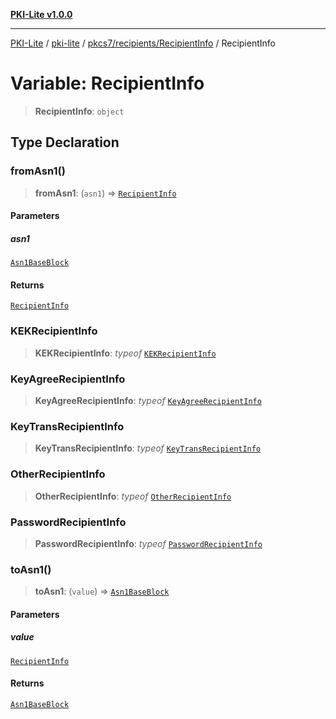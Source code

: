 [**PKI-Lite v1.0.0**](../../../../../README.md)

---

[PKI-Lite](../../../../../README.md) / [pki-lite](../../../../README.md) / [pkcs7/recipients/RecipientInfo](../README.md) / RecipientInfo

# Variable: RecipientInfo

> **RecipientInfo**: `object`

## Type Declaration

### fromAsn1()

> **fromAsn1**: (`asn1`) => [`RecipientInfo`](../type-aliases/RecipientInfo.md)

#### Parameters

##### asn1

[`Asn1BaseBlock`](../../../../core/PkiBase/type-aliases/Asn1BaseBlock.md)

#### Returns

[`RecipientInfo`](../type-aliases/RecipientInfo.md)

### KEKRecipientInfo

> **KEKRecipientInfo**: _typeof_ [`KEKRecipientInfo`](../../KEKRecipientInfo/classes/KEKRecipientInfo.md)

### KeyAgreeRecipientInfo

> **KeyAgreeRecipientInfo**: _typeof_ [`KeyAgreeRecipientInfo`](../../KeyAgreeRecipientInfo/classes/KeyAgreeRecipientInfo.md)

### KeyTransRecipientInfo

> **KeyTransRecipientInfo**: _typeof_ [`KeyTransRecipientInfo`](../../KeyTransRecipientInfo/classes/KeyTransRecipientInfo.md)

### OtherRecipientInfo

> **OtherRecipientInfo**: _typeof_ [`OtherRecipientInfo`](../../OtherRecipientInfo/classes/OtherRecipientInfo.md)

### PasswordRecipientInfo

> **PasswordRecipientInfo**: _typeof_ [`PasswordRecipientInfo`](../../PasswordRecipientInfo/classes/PasswordRecipientInfo.md)

### toAsn1()

> **toAsn1**: (`value`) => [`Asn1BaseBlock`](../../../../core/PkiBase/type-aliases/Asn1BaseBlock.md)

#### Parameters

##### value

[`RecipientInfo`](../type-aliases/RecipientInfo.md)

#### Returns

[`Asn1BaseBlock`](../../../../core/PkiBase/type-aliases/Asn1BaseBlock.md)
